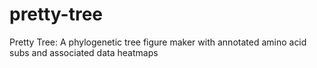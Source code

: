 # pretty-tree
Pretty Tree: A phylogenetic tree figure maker with annotated amino acid subs and associated data heatmaps
